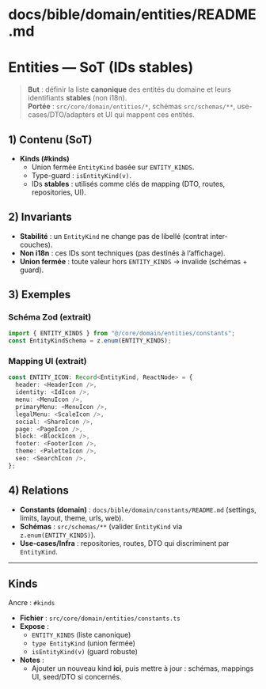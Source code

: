 # docs/bible/domain/entities/README.md

# Entities — SoT (IDs stables)

> **But** : définir la liste **canonique** des entités du domaine et leurs identifiants **stables** (non i18n).  
> **Portée** : `src/core/domain/entities/*`, schémas `src/schemas/**`, use-cases/DTO/adapters et UI qui mappent ces entités.

## 1) Contenu (SoT)

- **Kinds (#kinds)**
  - Union fermée `EntityKind` basée sur `ENTITY_KINDS`.
  - Type-guard : `isEntityKind(v)`.
  - IDs **stables** : utilisés comme clés de mapping (DTO, routes, repositories, UI).

## 2) Invariants

- **Stabilité** : un `EntityKind` ne change pas de libellé (contrat inter-couches).
- **Non i18n** : ces IDs sont techniques (pas destinés à l’affichage).
- **Union fermée** : toute valeur hors `ENTITY_KINDS` → invalide (schémas + guard).

## 3) Exemples

### Schéma Zod (extrait)

```ts
import { ENTITY_KINDS } from "@/core/domain/entities/constants";
const EntityKindSchema = z.enum(ENTITY_KINDS);
```

### Mapping UI (extrait)

```ts
const ENTITY_ICON: Record<EntityKind, ReactNode> = {
  header: <HeaderIcon />,
  identity: <IdIcon />,
  menu: <MenuIcon />,
  primaryMenu: <MenuIcon />,
  legalMenu: <ScaleIcon />,
  social: <ShareIcon />,
  page: <PageIcon />,
  block: <BlockIcon />,
  footer: <FooterIcon />,
  theme: <PaletteIcon />,
  seo: <SearchIcon />,
};
```

## 4) Relations

- **Constants (domain)** : `docs/bible/domain/constants/README.md` (settings, limits, layout, theme, urls, web).
- **Schémas** : `src/schemas/**` (valider `EntityKind` via `z.enum(ENTITY_KINDS)`).
- **Use-cases/Infra** : repositories, routes, DTO qui discriminent par `EntityKind`.

---

## Kinds

Ancre : `#kinds`

- **Fichier** : `src/core/domain/entities/constants.ts`
- **Expose** :
  - `ENTITY_KINDS` (liste canonique)
  - `type EntityKind` (union fermée)
  - `isEntityKind(v)` (guard robuste)
- **Notes** :
  - Ajouter un nouveau kind **ici**, puis mettre à jour : schémas, mappings UI, seed/DTO si concernés.
